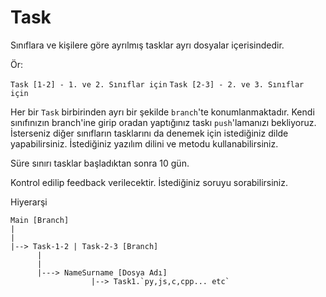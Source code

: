 # Task
Sınıflara ve kişilere göre ayrılmış tasklar ayrı dosyalar içerisindedir.

Ör:

``Task [1-2] - 1. ve 2. Sınıflar için``
``Task [2-3] - 2. ve 3. Sınıflar için``

Her bir `Task` birbirinden ayrı bir şekilde `branch`'te konumlanmaktadır.
Kendi sınıfınızın branch'ine girip oradan yaptığınız taskı `push`'lamanızı bekliyoruz.
İsterseniz diğer sınıfların tasklarını da denemek için istediğiniz dilde yapabilirsiniz.
İstediğiniz yazılım dilini ve metodu kullanabilirsiniz.

Süre sınırı tasklar başladıktan sonra 10 gün.

Kontrol edilip feedback verilecektir.
İstediğiniz soruyu sorabilirsiniz.

Hiyerarşi
```
Main [Branch]
|
|
|--> Task-1-2 | Task-2-3 [Branch]
      |
      |
      |---> NameSurname [Dosya Adı]
                  |--> Task1.`py,js,c,cpp... etc`
```

